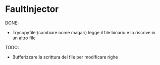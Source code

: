 # FaultInjector

DONE:
- Trycopyfile (cambiare nome magari) legge il file binario e lo riscrive in un altro file

TODO:
- Bufferizzare la scrittura del file per modificare righe




